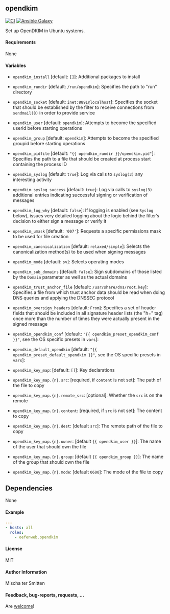 ## opendkim

[![CI](https://github.com/Oefenweb/ansible-opendkim/workflows/CI/badge.svg)](https://github.com/Oefenweb/ansible-opendkim/actions?query=workflow%3ACI)
[![Ansible Galaxy](http://img.shields.io/badge/ansible--galaxy-opendkim-blue.svg)](https://galaxy.ansible.com/Oefenweb/opendkim)

Set up OpenDKIM in Ubuntu systems.

#### Requirements

None

#### Variables

 * `opendkim_install` [default: `[]`]: Additional packages to install

 * `opendkim_rundir` [default: `/run/opendkim`]: Specifies the path to "run" directory
 * `opendkim_socket` [default: `inet:8891@localhost`]: Specifies the socket that should be established by the filter to receive connections from `sendmail(8)` in order to provide service
 * `opendkim_user` [default: `opendkim`]: Attempts to become the specified userid before starting operations
 * `opendkim_group` [default: `opendkim`]: Attempts to become the specified groupid before starting operations
 * `opendkim_pidfile` [default: `"{{ opendkim_rundir }}/opendkim.pid"`]: Specifies the path to a file that should be created at process start containing the process ID
 * `opendkim_syslog` [default: `true`]: Log via calls to `syslog(3)` any interesting activity
 * `opendkim_syslog_success` [default: `true`]: Log via calls to `syslog(3)` additional entries indicating successful signing or verification of messages
 * `opendkim_log_why` [default: `false`]: If logging is enabled (see `Syslog` below), issues very detailed logging about the logic behind the filter’s decision to either sign a message or verify it
 * `opendkim_umask` [default: `'007'`]: Requests a specific permissions mask to be used for file creation
 * `opendkim_canonicalization` [default: `relaxed/simple`]: Selects the canonicalization method(s) to be used when signing messages
 * `opendkim_mode` [default: `sv`]: Selects operating modes
 * `opendkim_sub_domains` [default: `false`]: Sign subdomains of those listed by the `Domain` parameter as well as the actual domains
 * `opendkim_trust_anchor_file` [default: `/usr/share/dns/root.key`]: Specifies a file from which trust anchor data should be read when doing DNS queries and applying the DNSSEC protocol
 * `opendkim_oversign_headers` [default: `From`]: Specifies a set of header fields that should be included in all signature header lists (the "h=" tag) once more than the number of times they were actually present in the signed message

 * `opendkim_opendkim_conf` [default: `"{{ opendkim_preset_opendkim_conf }}"`, see the OS specific presets in `vars`]:
 * `opendkim_default_opendkim` [default: `"{{ opendkim_preset_default_opendkim }}"`, see the OS specific presets in `vars`]:

* `opendkim_key_map`: [default: `[]`]: Key declarations
* `opendkim_key_map.{n}.src`: [required, if `content` is not set]: The path of the file to copy
* `opendkim_key_map.{n}.remote_src`: [optional]: Whether the `src` is on the remote
* `opendkim_key_map.{n}.content`: [required, if `src` is not set]: The content to copy
* `opendkim_key_map.{n}.dest`: [default `src`]: The remote path of the file to copy
* `opendkim_key_map.{n}.owner`: [default `{{ opendkim_user }}`]: The name of the user that should own the file
* `opendkim_key_map.{n}.group`: [default `{{ opendkim_group }}`]: The name of the group that should own the file
* `opendkim_key_map.{n}.mode`: [default `0600`]: The mode of the file to copy

## Dependencies

None

#### Example

```yaml
---
- hosts: all
  roles:
    - oefenweb.opendkim
```

#### License

MIT

#### Author Information

Mischa ter Smitten

#### Feedback, bug-reports, requests, ...

Are [welcome](https://github.com/Oefenweb/ansible-opendkim/issues)!
